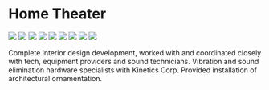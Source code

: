 # Home Theater

<div class="main-carousel">
  <img class="carousel-cell" src="../../_media/portfolio/new-construction/home-theater/theater.jpg"/>
  <img class="carousel-cell" src="/_media/portfolio/new-construction/home-theater/bountiful.jpg"/>
  <img class="carousel-cell" src="/_media/portfolio/new-construction/home-theater/bountiful-5.jpg"/>
  <img class="carousel-cell" src="../../_media/portfolio/new-construction/home-theater/bountiful-2.jpg"/>
  <img class="carousel-cell" src="/_media/portfolio/new-construction/home-theater/bountiful-3.jpg"/>
  <img class="carousel-cell" src="/_media/portfolio/new-construction/home-theater/bountiful-4.jpg"/>
  <img class="carousel-cell" src="/_media/portfolio/new-construction/home-theater/blue-black.jpg"/>
  <img class="carousel-cell" src="/_media/portfolio/new-construction/home-theater/blue-black-2.jpg"/>
  <img class="carousel-cell" src="/_media/portfolio/new-construction/home-theater/blue-black-3.jpg"/>
</div>

Complete interior design development, worked with and coordinated closely with
tech, equipment providers and sound technicians. Vibration and sound elimination
hardware specialists with Kinetics Corp. Provided installation of architectural
ornamentation.
